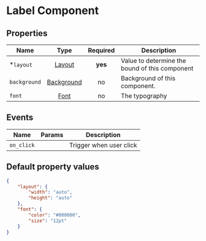 # Label Component

## Properties

| Name | Type | Required | Description |  
|------|:----:|:--------:|-------------|  
| *`layout` | [Layout](../common/layout.md) | **yes** | Value to determine the bound of this component |  
| `background` | [Background](../common/background.md) | no | Background of this component. |  
| `font` | [Font](../common/font.md) | no | The typography |  

## Events

| Name | Params | Description |
|------|--------|-------------|
| `on_click` | | Trigger when user click |

## Default property values

```json
{
    "layout": {
        "width": "auto",
        "height": "auto"
    },
    "font": {
        "color": "#000000",
        "size": "12pt"
    }
}
```